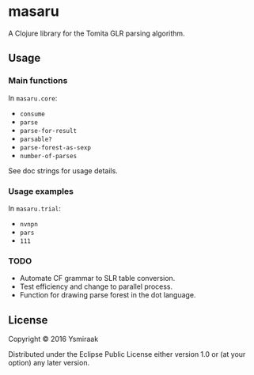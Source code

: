 # masaru

A Clojure library for the Tomita GLR parsing algorithm.

## Usage

### Main functions ###

In `masaru.core`:

* `consume`
* `parse`
* `parse-for-result`
* `parsable?`
* `parse-forest-as-sexp`
* `number-of-parses`

See doc strings for usage details.

### Usage examples ###

In `masaru.trial`:

* `nvnpn`
* `pars`
* `111`

### TODO ###

* Automate CF grammar to SLR table conversion.
* Test efficiency and change to parallel process.
* Function for drawing parse forest in the dot language.

## License

Copyright © 2016 Ysmiraak

Distributed under the Eclipse Public License either version 1.0 or (at
your option) any later version.
